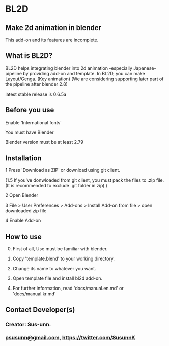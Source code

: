 BL2D
====
Make 2d animation in blender
----------------------------
This add-on and its features are incomplete.


What is BL2D?
-------------

BL2D helps integrating blender into 2d animation -especially Japanese- pipeline by providing add-on and template.
In BL2D, you can make Layout/Genga. (Key animation) (We are considering supporting later part of the pipeline after blender 2.8)

latest stable release is 0.6.5a 


Before you use
---------
    
  Enable 'International fonts'
  
  You must have Blender 
  
  Blender version must be at least 2.79
	
Installation
-----------

  1 Press 'Download as ZIP' or download using git client.
  
  (1.5 If you've donwloaded from git client, you must pack the files to .zip file. (It is recommended to exclude .git folder in zip) )
  
  2 Open Blender
  
  3 File > User Preferences > Add-ons > Install Add-on from file > open downloaded zip file
  
  4 Enable Add-on
  
How to use
---------

  0. First of all, Use must be familiar with blender.
  
  1. Copy 'template.blend' to your working directory.
  
  2. Change its name to whatever you want.
  
  3. Open template file and install bl2d add-on. 
  
  4. For further information, read 'docs/manual.en.md' or 'docs/manual.kr.md'


    
Contact Developer(s)
-----------------
### Creator: Sus-unn. 

### psusunn@gmail.com, https://twitter.com/SusunnK 
